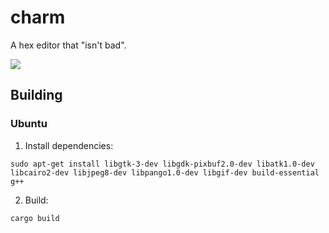 # charm

A hex editor that "isn't bad". 

![](https://cdn.discordapp.com/attachments/376971848555954187/746756806256230400/unknown.png)

## Building

### Ubuntu

1. Install dependencies:

```
sudo apt-get install libgtk-3-dev libgdk-pixbuf2.0-dev libatk1.0-dev libcairo2-dev libjpeg8-dev libpango1.0-dev libgif-dev build-essential g++
```

2. Build:

```
cargo build
```
